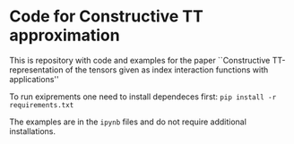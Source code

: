 # Code for Constructive TT approximation

This is repository with code and examples for the paper ``Constructive TT-representation of the tensors given as index interaction functions with applications''

To run exiprements one need to install dependeces first:
`pip install -r requirements.txt`

The examples are in the `ipynb` files and do not require additional installations.

